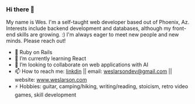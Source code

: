 ### Hi there 👋

My name is Wes. I'm a self-taught web developer based out of Phoenix, Az. Interests include backend development and databases, although my front-end skills are growing. :)  I'm always eager to meet new people and new minds. Please reach out!

- 🔭 Ruby on Rails
- 🌱 I’m currently learning React
- 👯 I’m looking to collaborate on web applications with AI
- 📫 How to reach me: [linkdin](https://www.linkedin.com/in/matthew-wesley-larson-694040218) || email: weslarsondev@gmail.com || website: www.weslarson.com  
- ⚡ Hobbies: guitar, camping/hiking, writing/reading, stoicism, retro video games, skill development



<!--
**Servante/servante** is a ✨ _special_ ✨ repository because its `README.md` (this file) appears on your GitHub profile.

Here are some ideas to get you started:

- 🔭 Ruby on Rails
- 🌱 I’m currently learning tailwind and spanish
- 👯 I’m looking to collaborate on web applications with AI
- 💬 Ask me about pragmatic programming
- 📫 How to reach me: [Linkdin](www.linkedin.com/in/matthew-wesley-larson-694040218) || email: weslarsondev@gmail.com || website: www.weslarson.com
- ⚡ Hobbies: guitar, camping/hiking, writing/reading, stoicism, retro video games, skill development
-->
